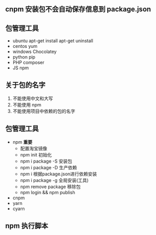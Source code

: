 # 

## cnpm 安装包不会自动保存信息到 package.json

## 包管理工具
* ubuntu    apt-get install    apt-get uninstall
* centos    yum 
* windows   Chocolatey
* python    pip
* PHP       composer
* JS        npm  

## 关于包的名字
1. 不能使用中文和大写
2. 不能使用 npm 
3. 不能使用项目中依赖的包的名字

## 包管理工具
* npm  **重要**
  * 配置淘宝镜像
  * npm init 初始化
  * npm i package -S 安装包
  * npm i package -D 生产依赖
  * npm i 根据package.json进行依赖安装
  * npm i package -g 全局安装(工具)
  * npm remove package 移除包
  * npm login  && npm publish
* cnpm
* yarn
* cyarn 

## npm 执行脚本
